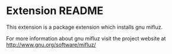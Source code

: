 # Extension README

This extension is a package extension which installs gnu mifluz.

For more information about gnu mifluz visit the project website at
http://www.gnu.org/software/mifluz/

